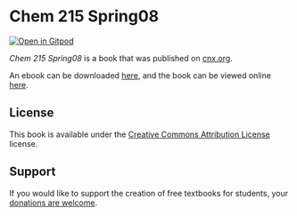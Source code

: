 # Chem 215 Spring08

[![Open in Gitpod](https://gitpod.io/button/open-in-gitpod.svg)](https://gitpod.io/from-referrer/)

_Chem 215 Spring08_ is a book that was published on [cnx.org](https://cnx.org/).

An ebook can be downloaded [here](https://github.com/cnx-user-books/cnxbook-chem-215-spring08/releases/latest), and the book can be viewed online [here](https://github.com/cnx-user-books/cnxbook-chem-215-spring08/releases/latest).

## License
This book is available under the [Creative Commons Attribution License](./LICENSE) license.

## Support
If you would like to support the creation of free textbooks for students, your [donations are welcome](https://riceconnect.rice.edu/donation/support-openstax-banner).

